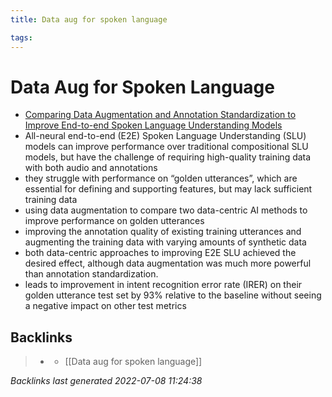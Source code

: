 ```yaml
---
title: Data aug for spoken language

tags: 
---
```


# Data Aug for Spoken Language
- [Comparing Data Augmentation and Annotation Standardization to Improve End-to-end Spoken Language Understanding Models](https://assets.amazon.science/a5/65/cb86affe4903b5d6e55743fb23a1/comparing-data-augmentation-and-annotation-standardization-to-improve-end-to-end-spoken-language-understanding-models.pdf)
- All-neural end-to-end (E2E) Spoken Language Understanding (SLU) models can improve performance over traditional compositional SLU models, but have the challenge of requiring high-quality training data with both audio and annotations
- they struggle with performance on “golden utterances”, which are essential for defining and supporting features, but may lack sufficient training data
- using data augmentation to compare two data-centric AI methods to improve performance on golden utterances
- improving the annotation quality of existing training utterances and augmenting the training data with varying amounts of synthetic data
- both data-centric approaches to improving E2E SLU achieved the desired effect, although data augmentation was much more powerful than annotation standardization.
- leads to improvement in intent recognition error rate (IRER) on their golden utterance test set by 93% relative to the baseline without seeing a negative impact on other test metrics


## Backlinks

> - [](journals/2022-07-07.md)
>   - [[Data aug for spoken language]]

_Backlinks last generated 2022-07-08 11:24:38_
